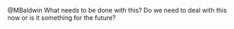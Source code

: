 @MBaldwin What needs to be done with this? Do we need to deal with this now or is it something for the future?
